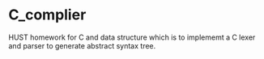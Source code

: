 # C_complier
HUST homework for C and data structure
which is to implememt a C lexer and parser to generate abstract syntax tree. 
